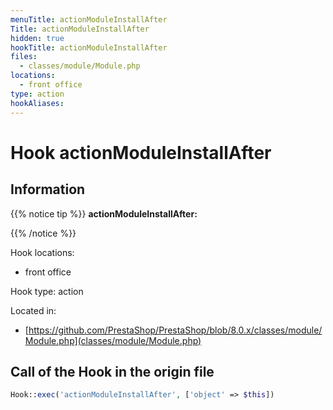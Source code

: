 ```yaml
---
menuTitle: actionModuleInstallAfter
Title: actionModuleInstallAfter
hidden: true
hookTitle: actionModuleInstallAfter
files:
  - classes/module/Module.php
locations:
  - front office
type: action
hookAliases:
---
```


# Hook actionModuleInstallAfter

## Information

{{% notice tip %}}
**actionModuleInstallAfter:** 


{{% /notice %}}

Hook locations: 
  - front office

Hook type: action

Located in: 
  - [https://github.com/PrestaShop/PrestaShop/blob/8.0.x/classes/module/Module.php](classes/module/Module.php)

## Call of the Hook in the origin file

```php
Hook::exec('actionModuleInstallAfter', ['object' => $this])
```